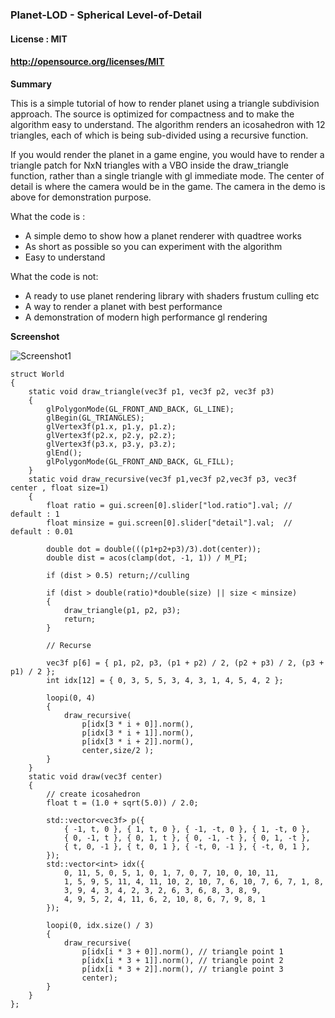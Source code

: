 ### Planet-LOD - Spherical Level-of-Detail

#### License : MIT
#### http://opensource.org/licenses/MIT

**Summary** 

This is a simple tutorial of how to render planet using a triangle subdivision approach. The source is optimized for compactness and to make the algorithm easy to understand. The algorithm renders an icosahedron with 12 triangles, each of which is being sub-divided using a recursive function.
 
If you would render the planet in a game engine, you would have to render a triangle patch for NxN triangles with a VBO inside the draw_triangle function, rather than a single triangle with gl immediate mode.
The center of detail is where the camera would be in the game. The camera in the demo is above for demonstration purpose.

What the code is : 

* A simple demo to show how a planet renderer with quadtree works
* As short as possible so you can experiment with the algorithm
* Easy to understand

What the code is not:

* A ready to use planet rendering library with shaders frustum culling etc
* A way to render a planet with best performance
* A demonstration of modern high performance gl rendering

**Screenshot** 

![Screenshot1](https://github.com/sp4cerat/Planet-LOD/blob/master/screenshot/Animation_new.gif?raw=true)

	struct World
	{
		static void draw_triangle(vec3f p1, vec3f p2, vec3f p3)
		{
			glPolygonMode(GL_FRONT_AND_BACK, GL_LINE);
			glBegin(GL_TRIANGLES);
			glVertex3f(p1.x, p1.y, p1.z);
			glVertex3f(p2.x, p2.y, p2.z);
			glVertex3f(p3.x, p3.y, p3.z);
			glEnd();
			glPolygonMode(GL_FRONT_AND_BACK, GL_FILL);
		}
		static void draw_recursive(vec3f p1,vec3f p2,vec3f p3, vec3f center , float size=1)
		{
			float ratio = gui.screen[0].slider["lod.ratio"].val; // default : 1
			float minsize = gui.screen[0].slider["detail"].val;  // default : 0.01
	
			double dot = double(((p1+p2+p3)/3).dot(center));
			double dist = acos(clamp(dot, -1, 1)) / M_PI;
	
			if (dist > 0.5) return;//culling
	
			if (dist > double(ratio)*double(size) || size < minsize) 
			{ 
				draw_triangle(p1, p2, p3); 
				return; 
			}
	
			// Recurse
			
			vec3f p[6] = { p1, p2, p3, (p1 + p2) / 2, (p2 + p3) / 2, (p3 + p1) / 2 };
			int idx[12] = { 0, 3, 5, 5, 3, 4, 3, 1, 4, 5, 4, 2 };
	
			loopi(0, 4)
			{
				draw_recursive(
					p[idx[3 * i + 0]].norm(), 
					p[idx[3 * i + 1]].norm(),
					p[idx[3 * i + 2]].norm(),
					center,size/2 );
			}
		}
		static void draw(vec3f center)
		{
			// create icosahedron
			float t = (1.0 + sqrt(5.0)) / 2.0;
	
			std::vector<vec3f> p({ 
				{ -1, t, 0 }, { 1, t, 0 }, { -1, -t, 0 }, { 1, -t, 0 },
				{ 0, -1, t }, { 0, 1, t }, { 0, -1, -t }, { 0, 1, -t },
				{ t, 0, -1 }, { t, 0, 1 }, { -t, 0, -1 }, { -t, 0, 1 },
			});
			std::vector<int> idx({ 
				0, 11, 5, 0, 5, 1, 0, 1, 7, 0, 7, 10, 0, 10, 11,
				1, 5, 9, 5, 11, 4, 11, 10, 2, 10, 7, 6, 10, 7, 6, 7, 1, 8,
				3, 9, 4, 3, 4, 2, 3, 2, 6, 3, 6, 8, 3, 8, 9,
				4, 9, 5, 2, 4, 11, 6, 2, 10, 8, 6, 7, 9, 8, 1
			});
	
			loopi(0, idx.size() / 3)
			{
				draw_recursive(
					p[idx[i * 3 + 0]].norm(), // triangle point 1
					p[idx[i * 3 + 1]].norm(), // triangle point 2
					p[idx[i * 3 + 2]].norm(), // triangle point 3
					center);
			}
		}
	};
